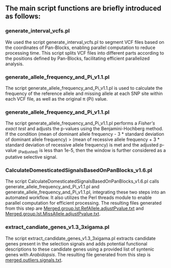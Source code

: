 
## The main script functions are briefly introduced as follows:

### generate_interval_vcfs.pl
We used the script generate_interval_vcfs.pl to segment VCF files based on the coordinates of Pan-Blocks, enabling parallel computation to reduce processing time. This script splits VCF files into different parts according to the positions defined by Pan-Blocks, facilitating efficient parallelized analysis.

### generate_allele_frequency_and_Pi_v1.1.pl
The script generate_allele_frequency_and_Pi_v1.1.pl is used to calculate the frequency of the reference allele and missing allele at each SNP site within each VCF file, as well as the original π (Pi) value.

### generate_allele_frequency_and_Pi_v1.1.pl
The script generate_allele_frequency_and_Pi_v1.1.pl performs a _Fisher's exact test_ and adjusts the p-values using the Benjamini-Hochberg method. If the condition (mean of dominant allele frequency - 3 * standard deviation of dominant allele frequency) > (mean of recessive allele frequency + 3 * standard deviation of recessive allele frequency) is met and the adjusted p-value <sub>(Padjusted)</sub> is less than 1e-5, then the window is further considered as a putative selective signal.

### CalculateDomesticatedSignalsBasedOnPanBlocks_v1.6.pl
The script CalculateDomesticatedSignalsBasedOnPanBlocks_v1.6.pl calls generate_allele_frequency_and_Pi_v1.1.pl and generate_allele_frequency_and_Pi_v1.1.pl, integrating these two steps into an automated workflow. It also utilizes the Perl threads module to enable parallel computation for efficient processing. 
The resulting files generated from this step are [Merged.group.lst.RefAllele.adjustPvalue.txt](https://github.com/caixu0518/BraPanBlocks/blob/main/DomesticationSignals/Data/Merged.group.lst.RefAllele.adjustPvalue.txt) and [Merged.group.lst.MissAllele.adjustPvalue.txt](https://github.com/caixu0518/BraPanBlocks/blob/main/DomesticationSignals/Data/Merged.group.lst.MissAllele.adjustPvalue.txt).

### extract_candiate_genes_v1.3_3xigama.pl
The script extract_candidate_genes_v1.3_3xigama.pl extracts candidate genes present in the selection signals and adds potential functional descriptions to these candidate genes using a provided list of syntenic genes with _Arabidopsis_. The resulting file generated from this step is [merged.outliers.signals.txt](https://github.com/caixu0518/BraPanBlocks/blob/main/DomesticationSignals/Data/merged.outliers.signals.txt).

